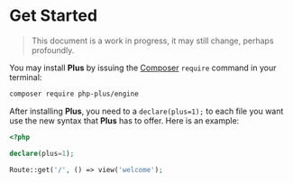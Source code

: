 # Get Started

> This document is a work in progress, it may still change, perhaps profoundly.

You may install **Plus** by issuing the [Composer](https://getcomposer.org) `require` command in your terminal:

```bash
composer require php-plus/engine
```

After installing **Plus**, you need to a `declare(plus=1);` to each file you want use the new
syntax that **Plus** has to offer. Here is an example:

```php
<?php

declare(plus=1);

Route::get('/', () => view('welcome');
```
